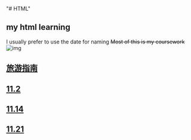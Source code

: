 "# HTML" 
## my html learning 
I usually prefer to use the date for naming
~~Most of this is my coursework~~
![img](https://count.getloli.com/@zmal_HTML?name=zmal_HTML&theme=random&padding=7&offset=0&align=top&scale=1&pixelated=1&darkmode=auto)
## [旅游指南](https://kmizmal.github.io/HTML/旅游指南/index.html)
## [11.2](https://kmizmal.github.io/HTML/11.2/index.html)
## [11.14](https://kmizmal.github.io/HTML/11.14/index.html)
## [11.21](https://kmizmal.github.io/HTML/11.21/index.html)
